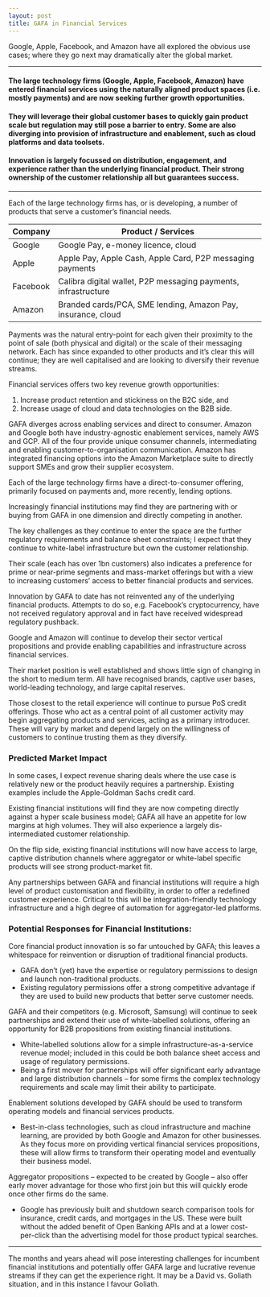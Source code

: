 ```yaml
---
layout: post
title: GAFA in Financial Services
---
```


Google, Apple, Facebook, and Amazon have all explored the obvious use cases; where they go next may dramatically alter the global market.

---

#### The large technology firms (Google, Apple, Facebook, Amazon) have entered financial services using the naturally aligned product spaces (i.e. mostly payments) and are now seeking further growth opportunities.

#### They will leverage their global customer bases to quickly gain product scale but regulation may still pose a barrier to entry. Some are also diverging into provision of infrastructure and enablement, such as cloud platforms and data toolsets.

#### Innovation is largely focussed on distribution, engagement, and experience rather than the underlying financial product. Their strong ownership of the customer relationship all but guarantees success.

---

Each of the large technology firms has, or is developing, a number of products that serve a customer’s financial needs.

| Company | Product / Services |
|----------|----------------------------------------------------------------|
| Google  | Google Pay, e-money licence, cloud |
| Apple | Apple Pay, Apple Cash, Apple Card, P2P messaging payments |
| Facebook | Calibra digital wallet, P2P messaging payments, infrastructure |
| Amazon | Branded cards/PCA, SME lending, Amazon Pay, insurance, cloud |

Payments was the natural entry-point for each given their proximity to the point of sale (both physical and digital) or the scale of their messaging network. Each has since expanded to other products and it’s clear this will continue; they are well capitalised and are looking to diversify their revenue streams.
 
Financial services offers two key revenue growth opportunities: 

1. Increase product retention and stickiness on the B2C side, and 
2. Increase usage of cloud and data technologies on the B2B side.

GAFA diverges across enabling services and direct to consumer. Amazon and Google both have industry-agnostic enablement services, namely AWS and GCP. All of the four provide unique consumer channels, intermediating and enabling customer-to-organisation communication. Amazon has integrated financing options into the Amazon Marketplace suite to directly support SMEs and grow their supplier ecosystem.

Each of the large technology firms have a direct-to-consumer offering, primarily focused on payments and, more recently, lending options.

Increasingly financial institutions may find they are partnering with or buying from GAFA in one dimension and directly competing in another.

The key challenges as they continue to enter the space are the further regulatory requirements and balance sheet constraints; I expect that they continue to white-label infrastructure but own the customer relationship.

Their scale (each has over 1bn customers) also indicates a preference for prime or near-prime segments and mass-market offerings but with a view to increasing customers’ access to better financial products and services.

Innovation by GAFA to date has not reinvented any of the underlying financial products. Attempts to do so, e.g. Facebook’s cryptocurrency, have not received regulatory approval and in fact have received widespread regulatory pushback.

Google and Amazon will continue to develop their sector vertical propositions and provide enabling capabilities and infrastructure across financial services.
 
Their market position is well established and shows little sign of changing in the short to medium term. All have recognised brands, captive user bases, world-leading technology, and large capital reserves.

Those closest to the retail experience will continue to pursue PoS credit offerings. Those who act as a central point of all customer activity may begin aggregating products and services, acting as a primary introducer. These will vary by market and depend largely on the willingness of customers to continue trusting them as they diversify.

### Predicted Market Impact

In some cases, I expect revenue sharing deals where the use case is relatively new or the product heavily requires a partnership. Existing examples include the Apple-Goldman Sachs credit card.

Existing financial institutions will find they are now competing directly against a hyper scale business model; GAFA all have an appetite for low margins at high volumes. They will also experience a largely dis-intermediated customer relationship.

On the flip side, existing financial institutions will now have access to large, captive distribution channels where aggregator or white-label specific products will see strong product-market fit.

Any partnerships between GAFA and financial institutions will require a high level of product customisation and flexibility, in order to offer a redefined customer experience. Critical to this will be integration-friendly technology infrastructure and a high degree of automation for aggregator-led platforms.


### Potential Responses for Financial Institutions:

Core financial product innovation is so far untouched by GAFA; this leaves a whitespace for reinvention or disruption of traditional financial products.

- GAFA don’t (yet) have the expertise or regulatory permissions to design and launch non-traditional products.
- Existing regulatory permissions offer a strong competitive advantage if they are used to build new products that better serve customer needs.
 
GAFA and their competitors (e.g. Microsoft, Samsung) will continue to seek partnerships and extend their use of white-labelled solutions, offering an opportunity for B2B propositions from existing financial institutions.

- White-labelled solutions allow for a simple infrastructure-as-a-service revenue model; included in this could be both balance sheet access and usage of regulatory permissions.
- Being a first mover for partnerships will offer significant early advantage and large distribution channels – for some firms the complex technology requirements and scale may limit their ability to participate.
 
Enablement solutions developed by GAFA should be used to transform operating models and financial services products.

- Best-in-class technologies, such as cloud infrastructure and machine learning, are provided by both Google and Amazon for other businesses. As they focus more on providing vertical financial services propositions, these will allow firms to transform their operating model and eventually their business model.
 
Aggregator propositions – expected to be created by Google – also offer early mover advantage for those who first join but this will quickly erode once other firms do the same.

- Google has previously built and shutdown search comparison tools for insurance, credit cards, and mortgages in the US. These were built without the added benefit of Open Banking APIs and at a lower cost-per-click than the advertising model for those product typical searches.

---

The months and years ahead will pose interesting challenges for incumbent financial institutions and potentially offer GAFA large and lucrative revenue streams if they can get the experience right. It may be a David vs. Goliath situation, and in this instance I favour Goliath.